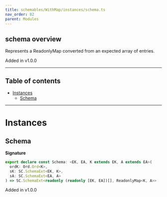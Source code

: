 ```yaml
---
title: schemables/WithMap/instances/schema.ts
nav_order: 82
parent: Modules
---
```


## schema overview

Represents a ReadonlyMap converted from an expected array of entries.

Added in v1.0.0

---

<h2 class="text-delta">Table of contents</h2>

- [Instances](#instances)
  - [Schema](#schema)

---

# Instances

## Schema

**Signature**

```ts
export declare const Schema: <EK, EA, K extends EK, A extends EA>(
  ordK: Ord.Ord<K>,
  sK: SC.SchemaExt<EK, K>,
  sA: SC.SchemaExt<EA, A>
) => SC.SchemaExt<readonly (readonly [EK, EA])[], ReadonlyMap<K, A>>
```

Added in v1.0.0
